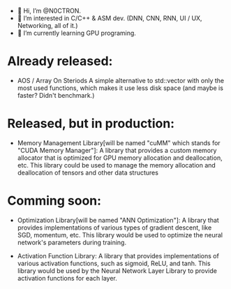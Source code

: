- 👋 Hi, I’m @N0CTRON.
- 👀 I’m interested in C/C++ & ASM dev. (DNN, CNN, RNN, UI / UX, Networking, all of it.)
- 🌱 I’m currently learning GPU programing.

# Already released: 
- AOS / Array On Steriods
A simple alternative to std::vector with only the most used functions, which makes it use less disk space (and maybe is faster? Didn't benchmark.) 

# Released, but in production:

- Memory Management Library[will be named "cuMM" which stands for "CUDA Memory Manager"]: 
A library that provides a custom memory allocator that is optimized for GPU memory allocation and deallocation, etc. This library could be used to manage the memory allocation and deallocation of tensors and other data structures

# Comming soon:

- Optimization Library[will be named "ANN Optimization"]:
  A library that provides implementations of various types of gradient descent, like SGD, momentum, etc. This library would be used to optimize the neural network's parameters during training.

- Activation Function Library:
A library that provides implementations of various activation functions, such as sigmoid, ReLU, and tanh. This library would be used by the Neural Network Layer Library to provide activation functions for each layer.

<!---
N0CTRON/N0CTRON is a ✨ special ✨ repository because its `README.md` (this file) appears on your GitHub profile.
You can click the Preview link to take a look at your changes.
--->
